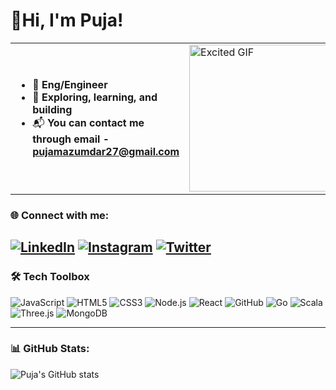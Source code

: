 # 🌼Hi, I'm Puja!

<table>
  <tr>
    <td>
      <ul>
        <li>🚀 <strong>Eng/Engineer</strong></li>
        <li>🌱 <strong>Exploring, learning, and building</strong></li>
        <li>📬 <strong>You can contact me through email - <a href="mailto:pujamazumdar27@gmail.com">pujamazumdar27@gmail.com</a></strong></li>
      </ul>
    </td>
    <td>
      <img src="https://i.giphy.com/media/v1.Y2lkPTc5MGI3NjExdzJ4OWJkbmhheW5naG13dWh0emsxNjlyMjRzemZkdnRweGkzODkxayZlcD12MV9pbnRlcm5hbF9naWZfYnlfaWQmY3Q9Zw/lNLPKnfJU5YWz1pO0v/giphy.gif" width="235px" alt="Excited GIF" />
    </td>
  </tr>
</table>


### 🌐 Connect with me:
[![LinkedIn](https://img.shields.io/badge/LinkedIn-blue?style=for-the-badge&logo=linkedin&logoColor=white)](https://www.linkedin.com/in/pujamazumdar/)
[![Instagram](https://img.shields.io/badge/Instagram-E4405F?style=for-the-badge&logo=instagram&logoColor=white)](https://www.instagram.com/_puja_m27_/)
[![Twitter](https://img.shields.io/badge/Twitter-1DA1F2?style=for-the-badge&logo=twitter&logoColor=white)](https://x.com/__sweetooth_)
---

### 🛠️ Tech Toolbox

![JavaScript](https://img.shields.io/badge/JavaScript-F7DF1E?style=for-the-badge&logo=javascript&logoColor=black)
![HTML5](https://img.shields.io/badge/HTML5-E34F26?style=for-the-badge&logo=html5&logoColor=white)
![CSS3](https://img.shields.io/badge/CSS3-1572B6?style=for-the-badge&logo=css3&logoColor=white)
![Node.js](https://img.shields.io/badge/Node.js-339933?style=for-the-badge&logo=nodedotjs&logoColor=white)
![React](https://img.shields.io/badge/React-61DAFB?style=for-the-badge&logo=react&logoColor=black)
![GitHub](https://img.shields.io/badge/GitHub-181717?style=for-the-badge&logo=github&logoColor=white)
![Go](https://img.shields.io/badge/Go-00ADD8?style=for-the-badge&logo=go&logoColor=white)
![Scala](https://img.shields.io/badge/Scala-DC322F?style=for-the-badge&logo=scala&logoColor=white)
![Three.js](https://img.shields.io/badge/Three.js-000000?style=for-the-badge&logo=three.js&logoColor=white)
![MongoDB](https://img.shields.io/badge/MongoDB-47A248?style=for-the-badge&logo=mongodb&logoColor=white)


---

### 📊 GitHub Stats:
![Puja's GitHub stats](https://github-readme-stats.vercel.app/api?username=PujaM27&show_icons=true&theme=radical)
